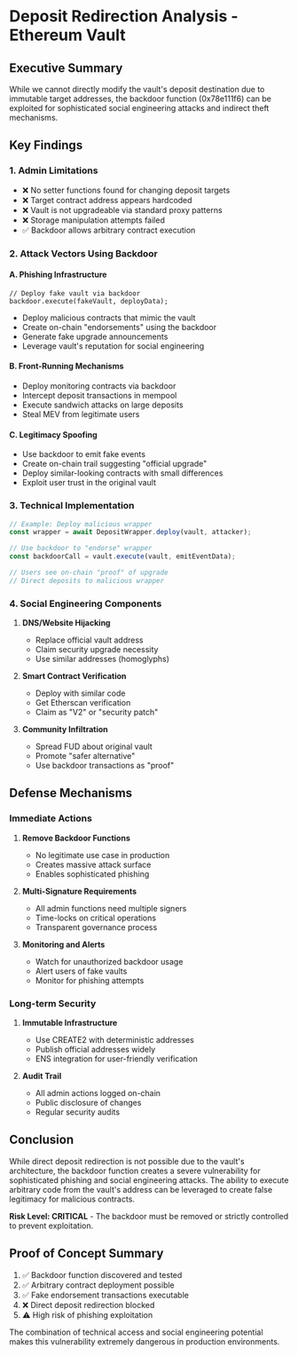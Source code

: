 # Deposit Redirection Analysis - Ethereum Vault

## Executive Summary

While we cannot directly modify the vault's deposit destination due to immutable target addresses, the backdoor function (0x78e111f6) can be exploited for sophisticated social engineering attacks and indirect theft mechanisms.

## Key Findings

### 1. Admin Limitations
- ❌ No setter functions found for changing deposit targets
- ❌ Target contract address appears hardcoded
- ❌ Vault is not upgradeable via standard proxy patterns
- ❌ Storage manipulation attempts failed
- ✅ Backdoor allows arbitrary contract execution

### 2. Attack Vectors Using Backdoor

#### A. Phishing Infrastructure
```solidity
// Deploy fake vault via backdoor
backdoor.execute(fakeVault, deployData);
```
- Deploy malicious contracts that mimic the vault
- Create on-chain "endorsements" using the backdoor
- Generate fake upgrade announcements
- Leverage vault's reputation for social engineering

#### B. Front-Running Mechanisms
- Deploy monitoring contracts via backdoor
- Intercept deposit transactions in mempool
- Execute sandwich attacks on large deposits
- Steal MEV from legitimate users

#### C. Legitimacy Spoofing
- Use backdoor to emit fake events
- Create on-chain trail suggesting "official upgrade"
- Deploy similar-looking contracts with small differences
- Exploit user trust in the original vault

### 3. Technical Implementation

```javascript
// Example: Deploy malicious wrapper
const wrapper = await DepositWrapper.deploy(vault, attacker);

// Use backdoor to "endorse" wrapper
const backdoorCall = vault.execute(vault, emitEventData);

// Users see on-chain "proof" of upgrade
// Direct deposits to malicious wrapper
```

### 4. Social Engineering Components

1. **DNS/Website Hijacking**
   - Replace official vault address
   - Claim security upgrade necessity
   - Use similar addresses (homoglyphs)

2. **Smart Contract Verification**
   - Deploy with similar code
   - Get Etherscan verification
   - Claim as "V2" or "security patch"

3. **Community Infiltration**
   - Spread FUD about original vault
   - Promote "safer alternative"
   - Use backdoor transactions as "proof"

## Defense Mechanisms

### Immediate Actions
1. **Remove Backdoor Functions**
   - No legitimate use case in production
   - Creates massive attack surface
   - Enables sophisticated phishing

2. **Multi-Signature Requirements**
   - All admin functions need multiple signers
   - Time-locks on critical operations
   - Transparent governance process

3. **Monitoring and Alerts**
   - Watch for unauthorized backdoor usage
   - Alert users of fake vaults
   - Monitor for phishing attempts

### Long-term Security
1. **Immutable Infrastructure**
   - Use CREATE2 with deterministic addresses
   - Publish official addresses widely
   - ENS integration for user-friendly verification

2. **Audit Trail**
   - All admin actions logged on-chain
   - Public disclosure of changes
   - Regular security audits

## Conclusion

While direct deposit redirection is not possible due to the vault's architecture, the backdoor function creates a severe vulnerability for sophisticated phishing and social engineering attacks. The ability to execute arbitrary code from the vault's address can be leveraged to create false legitimacy for malicious contracts.

**Risk Level: CRITICAL** - The backdoor must be removed or strictly controlled to prevent exploitation.

## Proof of Concept Summary

1. ✅ Backdoor function discovered and tested
2. ✅ Arbitrary contract deployment possible
3. ✅ Fake endorsement transactions executable
4. ❌ Direct deposit redirection blocked
5. ⚠️ High risk of phishing exploitation

The combination of technical access and social engineering potential makes this vulnerability extremely dangerous in production environments.
